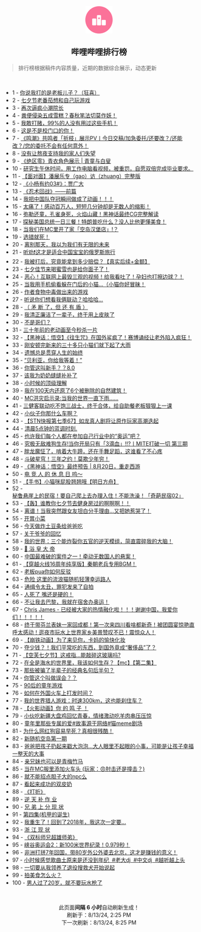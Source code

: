 <div align="center">
    <img src="./assets/icon_rank.png" alt="logo" />
    <h2>哔哩哔哩排行榜</h>
</div>

> 排行榜根据稿件内容质量，近期的数据综合展示，动态更新

<br />

<ul><li><span>1 - <a href=https://www.bilibili.com/BV1ub421J7vH>你说我打的是老板儿子？（狂喜）</a></span></li><li><span>2 - <a href=https://www.bilibili.com/BV1dE4m1R7LG>七夕节老番茄想和自己玩游戏</a></span></li><li><span>3 - <a href=https://www.bilibili.com/BV1yE4m1R7NY>再次逼疯小潮院长</a></span></li><li><span>4 - <a href=https://www.bilibili.com/BV1gr421M73D>粪便侵染五成雪糕？春秋笔法切莫作妖！</a></span></li><li><span>5 - <a href=https://www.bilibili.com/BV18142187Eh>我敢打赌，99%的人没有用过这些手机！</a></span></li><li><span>6 - <a href=https://www.bilibili.com/BV1hi421a7hk>这是不是校门口的你！</a></span></li><li><span>7 - <a href=https://www.bilibili.com/BV14i421a7Hx>《鸣潮》共鸣者「折枝」展示PV丨今日交稿/加急委托/还要改？/还能改？/您的委托不会有任何意外！</a></span></li><li><span>8 - <a href=https://www.bilibili.com/BV1JT421678K>没有让熬夜支持我的家人们失望</a></span></li><li><span>9 - <a href=https://www.bilibili.com/BV1BH4y1c7xo>《绝区零》青衣角色展示 | 青童与白叟</a></span></li><li><span>10 - <a href=https://www.bilibili.com/BV1KW42197ua>研究生午休时间，用工作电脑看视频，被重罚，自愿双倍完成毕业要求。</a></span></li><li><span>11 - <a href=https://www.bilibili.com/BV1fW42197Bb>【面对面】潘展乐专（gao）访（zhuang）完整版</a></span></li><li><span>12 - <a href=https://www.bilibili.com/BV1M1421t7dH>《小杨有约03#》：贾广大</a></span></li><li><span>13 - <a href=https://www.bilibili.com/BV1VE4m1d76e>《忍术回战》——前篇</a></span></li><li><span>14 - <a href=https://www.bilibili.com/BV1ZT42167Ao>我把中国队夺冠瞬间做成了动画！！！</a></span></li><li><span>15 - <a href=https://www.bilibili.com/BV1eU411U7VY>太痛了！感动百万人，短短几分钟却是无数人的缩影！</a></span></li><li><span>16 - <a href=https://www.bilibili.com/BV1vT42167Qi>弥勒还童，孔雀身死，火焰山藏！黑神话最终CG完整解读</a></span></li><li><span>17 - <a href=https://www.bilibili.com/BV1bx4y147b6>探秘美国总统一日三餐！特朗普吃什么？没人比他更懂美食！</a></span></li><li><span>18 - <a href=https://www.bilibili.com/BV1kr421M7Ki>当我们在MC里开了家「空岛汉堡店」!？</a></span></li><li><span>19 - <a href=https://www.bilibili.com/BV1ox4y1x7BM>选错就死！</a></span></li><li><span>20 - <a href=https://www.bilibili.com/BV1fy411i79o>离别那天，我以为我们有无限的未来</a></span></li><li><span>21 - <a href=https://www.bilibili.com/BV1R4421U7rs>听劝❗这才是适合中国宝宝的俄罗斯旅行</a></span></li><li><span>22 - <a href=https://www.bilibili.com/BV1uH4y1c7MY>我被打后，究竟能拿到多少赔偿？【真实后续+金额】</a></span></li><li><span>23 - <a href=https://www.bilibili.com/BV1gi421a7Qi>七夕佳节来喝蜜雪也是给你面子了！</a></span></li><li><span>24 - <a href=https://www.bilibili.com/BV14M4m1y7GD>恶心！互联网上最毁三观的视频！给我看吐了！孕妇也打擦边球？！</a></span></li><li><span>25 - <a href=https://www.bilibili.com/BV1Vx4y147tH>当我用手机偷看躲在门后的小猫…（小猫你好冒昧！</a></span></li><li><span>26 - <a href=https://www.bilibili.com/BV1vx4y147wU>作者食物中毒做出来的游戏</a></span></li><li><span>27 - <a href=https://www.bilibili.com/BV1c1421t7ZB>听说你们想看我俩联动？哈哈哈…</a></span></li><li><span>28 - <a href=https://www.bilibili.com/BV1ff421q7V4>（ 矛 断 了，但 还 有 盾 ）</a></span></li><li><span>29 - <a href=https://www.bilibili.com/BV1sE4m1R7hf>我清正廉洁了一辈子，终于用上皮肤了</a></span></li><li><span>30 - <a href=https://www.bilibili.com/BV1wM4m11716>不是哥们？</a></span></li><li><span>31 - <a href=https://www.bilibili.com/BV1sE4m1d76A>三十年前的老动画至今秒杀一片</a></span></li><li><span>32 - <a href=https://www.bilibili.com/BV1Hi421a7yH>【黑神话：悟空】《往生咒》在国外鲨疯了！赛博诵经让老外陷入疯狂！</a></span></li><li><span>33 - <a href=https://www.bilibili.com/BV1JU411S7Za>刚安顿完新来的三十多只小猫们就下起了大雨</a></span></li><li><span>34 - <a href=https://www.bilibili.com/BV1DW421X7Wx>遗憾总是贯穿人生的始终</a></span></li><li><span>35 - <a href=https://www.bilibili.com/BV1WS42197sQ>“贝利亚，你给我等着！”</a></span></li><li><span>36 - <a href=https://www.bilibili.com/BV1sr421K7na>你管这叫新手？？8.0</a></span></li><li><span>37 - <a href=https://www.bilibili.com/BV1TE4m1d7v1>该我为奶奶缝缝补补了</a></span></li><li><span>38 - <a href=https://www.bilibili.com/BV1cb421J7Tt>小时候的顶级理解</a></span></li><li><span>39 - <a href=https://www.bilibili.com/BV1V142187wt>我在100天内还原了6个被删除的自然建筑！</a></span></li><li><span>40 - <a href=https://www.bilibili.com/BV1eS42197kL>MC洪灾启示录:当我的世界一直下雨......</a></span></li><li><span>41 - <a href=https://www.bilibili.com/BV1ST42167Um>三健客联动吃不饱三战士，终于合体，给自助餐老板狠狠上一课</a></span></li><li><span>42 - <a href=https://www.bilibili.com/BV1SNYQeTEeG>小伙子你那什么车啊？</a></span></li><li><span>43 - <a href=https://www.bilibili.com/BV1VE421w77G>【STN快报第七季67】如龙真人剧将让原作玩家高潮迭起</a></span></li><li><span>44 - <a href=https://www.bilibili.com/BV1mE4m1R7TG>清晨5点钟的蓝调时刻.</a></span></li><li><span>45 - <a href=https://www.bilibili.com/BV1ki421h7qm>也许我们每个人都在参加自己行业中的“奥运”吧？</a></span></li><li><span>46 - <a href=https://www.bilibili.com/BV1Mm42137j3>究极无敌难狗生存!当你开局只有「3滴血」!!?丨MITE打破一切 第三期</a></span></li><li><span>47 - <a href=https://www.bilibili.com/BV1g4421S7is>胖龙魔怔了，啃着大牛蹄，还在手舞足蹈，这谁看了不心疼</a></span></li><li><span>48 - <a href=https://www.bilibili.com/BV1DH4y1c7bA>斗破星穹！三年之约！莫欺少年穷！</a></span></li><li><span>49 - <a href=https://www.bilibili.com/BV1oH4y1c7Kk>《黑神话：悟空》最终预告 | 8月20日，重走西游</a></span></li><li><span>50 - <a href=https://www.bilibili.com/BV1iE4m1R7Ab>电 竞 人 的 休 息 日 呜～</a></span></li><li><span>51 - <a href=https://www.bilibili.com/BV1NS421972h>【手书】小猫咪屁股翘翘哦【明日方舟】</a></span></li><li><span>52 - <a href=https://www.bilibili.com/BV1Li421a7mN>秘鲁悬崖上的民宿！要自己爬上去办理入住！不能洗澡！「奇葩民宿02」</a></span></li><li><span>53 - <a href=https://www.bilibili.com/BV1AS421d7ME>【轰】谁教你七夕节去健身房过的啊啊啊！！</a></span></li><li><span>54 - <a href=https://www.bilibili.com/BV1LZ421K7Dv>离谱！当我突然跟女友坦白分手理由…又把她惹哭了！</a></span></li><li><span>55 - <a href=https://www.bilibili.com/BV1rf421q7JE>开胃小菜</a></span></li><li><span>56 - <a href=https://www.bilibili.com/BV196YheQEJm>今天做炸土豆条给爸爸吃</a></span></li><li><span>57 - <a href=https://www.bilibili.com/BV14M4m1y7DU>关于爷爷的回忆</a></span></li><li><span>58 - <a href=https://www.bilibili.com/BV1vx4y1476X>我的世界：三个能炸裂你五官的逆天模组，简直震碎我的大脑！</a></span></li><li><span>59 - <a href=https://www.bilibili.com/BV1Wb421J7hA>🫅 浴 皇 大 帝</a></span></li><li><span>60 - <a href=https://www.bilibili.com/BV1W4421S7Vs>中国最难破的案件之一！牵动无数国人的悬案！</a></span></li><li><span>61 - <a href=https://www.bilibili.com/BV13E421A7Lj>【穿越火线16周年纯享版】秦朝老兵专用BGM！</a></span></li><li><span>62 - <a href=https://www.bilibili.com/BV11f421q7X1>老板pua你如何反驳</a></span></li><li><span>63 - <a href=https://www.bilibili.com/BV1iM4m117Bn>危险 这里的流浪猫随机轻薄幸运路人</a></span></li><li><span>64 - <a href=https://www.bilibili.com/BV1h1421t7A5>通缉令太丑，罪犯发来了自拍</a></span></li><li><span>65 - <a href=https://www.bilibili.com/BV1KS421d78H>人死了 嘴还是硬的！</a></span></li><li><span>66 - <a href=https://www.bilibili.com/BV1HE4m1d7K9>不让我去巴黎，我就在宿舍办奥运！</a></span></li><li><span>67 - <a href=https://www.bilibili.com/BV1JS42197vz>Chris James - 已经被大家的热情融化啦！！！谢谢中国，我爱你们！！！！！</a></span></li><li><span>68 - <a href=https://www.bilibili.com/BV1XE4m1X7rL>终于带芬兰表妹一家回成都！第一次来四川看啥都新奇！被团圆宴惊艳直呼太感动！逛夜市玩水上世界家乡美景赞叹不已！震惊众人！</a></span></li><li><span>69 - <a href=https://www.bilibili.com/BV1eLYjeCEw9>【崩铁动画】为了来见你，卡妈的愉快化妆</a></span></li><li><span>70 - <a href=https://www.bilibili.com/BV1ew4m1k71K>夺少钱？！我们平常吃的东西，到国外竟成“奢侈品”了？</a></span></li><li><span>71 - <a href=https://www.bilibili.com/BV1Ax4y147e1>【空芙七夕节】这戒指...能敲碎这玻璃吗?</a></span></li><li><span>72 - <a href=https://www.bilibili.com/BV1xE421w7Kb>在全是海水的世界里，我该如何生存？【mc】【第二集】</a></span></li><li><span>73 - <a href=https://www.bilibili.com/BV1j2421Z7bb>那些被骗了半辈子的经典名句后半句？</a></span></li><li><span>74 - <a href=https://www.bilibili.com/BV1y4421Z7iB>你管这个叫做误会？？</a></span></li><li><span>75 - <a href=https://www.bilibili.com/BV1gy411q7qt>90后的童年游戏</a></span></li><li><span>76 - <a href=https://www.bilibili.com/BV1fy411e7hN>如何在外国火车上打发时间？</a></span></li><li><span>77 - <a href=https://www.bilibili.com/BV1Dw4m1r7EK>我的世界猎人游戏：时速300km，这也能刹住车？</a></span></li><li><span>78 - <a href=https://www.bilibili.com/BV1SE421w7Hq>【火影动画】你 的 鸣 子 ！</a></span></li><li><span>79 - <a href=https://www.bilibili.com/BV1Rr421M7hz>小伙吃新疆大盘鸡回忆青春，情绪激动吃羊肉串压压惊</a></span></li><li><span>80 - <a href=https://www.bilibili.com/BV1i8YSeGEKb>童年里那些专属的爱#故事源于网络#猫meme剧场</a></span></li><li><span>81 - <a href=https://www.bilibili.com/BV1hW42197b8>为什么网红狗容易早死？真相很残酷！</a></span></li><li><span>82 - <a href=https://www.bilibili.com/BV1c4421f7YE>新随机空岛第一期</a></span></li><li><span>83 - <a href=https://www.bilibili.com/BV1DZ421N7AT>爸爸把孩子扔起来戳大泡泡...大人眼里不起眼的小事，可能是让孩子幸福一整天的大事</a></span></li><li><span>84 - <a href=https://www.bilibili.com/BV18n4y1f7t3>亲兄妹也可以是青梅竹马</a></span></li><li><span>85 - <a href=https://www.bilibili.com/BV1Z4421U7V9>当在MC服里添加火车头 (玩家：😠肘击还是撞击？)</a></span></li><li><span>86 - <a href=https://www.bilibili.com/BV1Cw4m1k7Rf>就不能招点胆子大的npc么</a></span></li><li><span>87 - <a href=https://www.bilibili.com/BV1MT421r72L>看起来成功的双皮奶</a></span></li><li><span>88 - <a href=https://www.bilibili.com/BV1XS421X7yB>《打折》</a></span></li><li><span>89 - <a href=https://www.bilibili.com/BV17f421B7kA>逆 天 补 作 业</a></span></li><li><span>90 - <a href=https://www.bilibili.com/BV1fw4m1k7XW>兄 弟 上 分 现 状</a></span></li><li><span>91 - <a href=https://www.bilibili.com/BV1kS411w73e>第四集(机甲的诞生)</a></span></li><li><span>92 - <a href=https://www.bilibili.com/BV1U4421Z793>我重生了！回到了2018年，我这次一定要...</a></span></li><li><span>93 - <a href=https://www.bilibili.com/BV1nE421w78A>浙 江 现 状</a></span></li><li><span>94 - <a href=https://www.bilibili.com/BV1kr421K7qD>《双标师兄超雄师弟》</a></span></li><li><span>95 - <a href=https://www.bilibili.com/BV1KS421d7sd>峡谷奥运会2：新100米世界纪录！0.979秒！</a></span></li><li><span>96 - <a href=https://www.bilibili.com/BV1LM4m117vZ>非洲打拼7年回国，带80岁外公外婆去北京，这才是赚钱的意义！</a></span></li><li><span>97 - <a href=https://www.bilibili.com/BV1Ef421i759>小时候感觉歌曲土原来是还没到年纪  #老大dj  #中文dj  #越听越上头</a></span></li><li><span>98 - <a href=https://www.bilibili.com/BV19SYvewEBf>一切要从我领养了退役搜救犬开始说起</a></span></li><li><span>99 - <a href=https://www.bilibili.com/BV1mE4m1R7ES>拍美食怎么火？</a></span></li><li><span>100 - <a href=https://www.bilibili.com/BV1jM4m117ud>男人过了20岁，就不要玩水枪了</a></span></li></ul>

<br />

<p align=center>此页面<b>间隔 6 小时</b>自动刷新生成！<br>刷新于：8/13/24, 2:25 PM<br>下一次刷新：8/13/24, 8:25 PM</p>